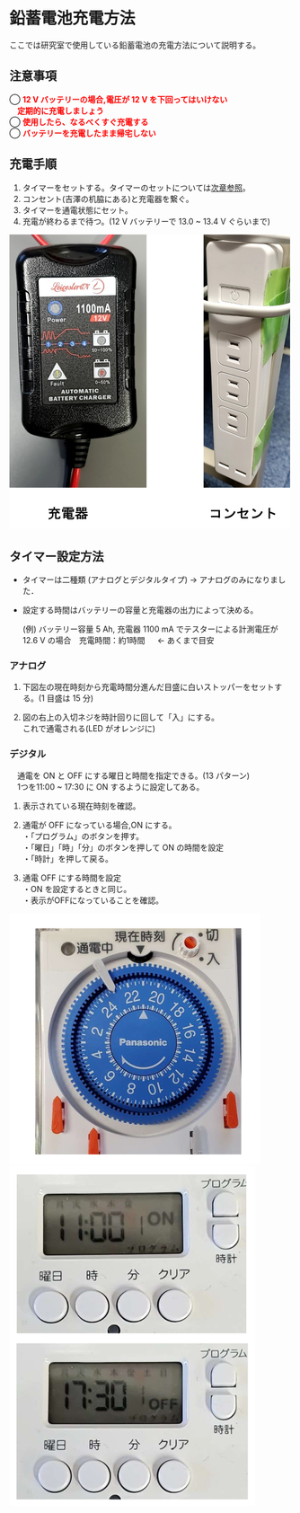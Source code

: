 # 鉛蓄電池充電方法
ここでは研究室で使用している鉛蓄電池の充電方法について説明する。

## 注意事項
◯ <span style="color: red; ">**12 V バッテリーの場合,電圧が 12 V を下回ってはいけない**  
&emsp;**定期的に充電しましょう**</span><br>
◯ <span style="color: red; ">**使用したら、なるべくすぐ充電する**</span><br>
◯ <span style="color: red; ">**バッテリーを充電したまま帰宅しない**</span>

## 充電手順

1. タイマーをセットする。タイマーのセットについては[次章参照](#タイマー設定方法)。
2. コンセント(吉澤の机脇にある)と充電器を繋ぐ。
3. タイマーを通電状態にセット。
4. 充電が終わるまで待つ。(12 V バッテリーで 13.0 ~ 13.4 V ぐらいまで)

<img src="./con_bat.png" width="500px"/>

<br>

## タイマー設定方法
- タイマーは二種類 (アナログとデジタルタイプ) -> アナログのみになりました．
- 設定する時間はバッテリーの容量と充電器の出力によって決める。<br>
  
  (例) 
  バッテリー容量 5 Ah, 充電器 1100 mA でテスターによる計測電圧が12.6 V の場合　充電時間：約1時間 &emsp; <- あくまで目安

### アナログ
1. 下図左の現在時刻から充電時間分進んだ目盛に白いストッパーをセットする。(1 目盛は 15 分)

2. 図の右上の入切ネジを時計回りに回して「入」にする。<br>
   これで通電される(LED がオレンジに)

### デジタル
&emsp;通電を ON と OFF にする曜日と時間を指定できる。(13 パターン)<br>
&emsp;1つを11:00 ~ 17:30 に ON するように設定してある。
1. 表示されている現在時刻を確認。

2. 通電が OFF になっている場合,ON にする。<br>
・「プログラム」のボタンを押す。<br>
・「曜日」「時」「分」のボタンを押して ON の時間を設定<br>
・「時計」を押して戻る。

3. 通電 OFF にする時間を設定<br>
・ON を設定するときと同じ。<br>
・表示がOFFになっていることを確認。

![width;300px](./timer1.png)![width;300px](./timer2.png)

